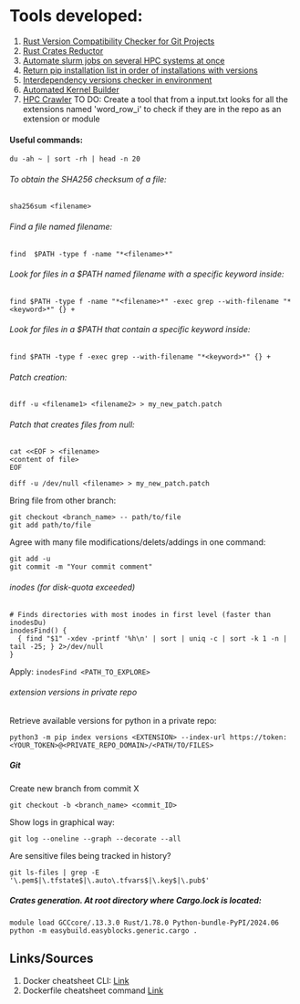 # Tools developed:

1. [Rust Version Compatibility Checker for Git Projects]()
2. [Rust Crates Reductor](https://github.com/3v401/HPC_tools/tree/main/tools/Rust_Easyconfigs/crates_reductor)
3. [Automate slurm jobs on several HPC systems at once](https://github.com/3v401/HPC_tools/tree/main/tools/autoslurmjob)
4. [Return pip installation list in order of installations with versions](https://github.com/3v401/HPC_tools/tree/main/tools/easyconfig_ext_list_settler)
5. [Interdependency versions checker in environment](https://github.com/3v401/HPC_tools/tree/main/tools/interdependency_checkers)
6. [Automated Kernel Builder](https://github.com/3v401/HPC_tools/tree/main/tools/kernel_builder)
7. [HPC Crawler]() TO DO: Create a tool that from a input.txt looks for all the extensions named 'word_row_i' to check if they are in the repo as an extension or module

#### Useful commands:

```
du -ah ~ | sort -rh | head -n 20
```
###### To obtain the SHA256 checksum of a file:
```
sha256sum <filename>
```
###### Find a file named filename:
```
find  $PATH -type f -name "*<filename>*"
```
###### Look for files in a $PATH named filename with a specific keyword inside:
```
find $PATH -type f -name "*<filename>*" -exec grep --with-filename "*<keyword>*" {} +
```
###### Look for files in a $PATH that contain a specific keyword inside:
```
find $PATH -type f -exec grep --with-filename "*<keyword>*" {} +
```
###### Patch creation:
```
diff -u <filename1> <filename2> > my_new_patch.patch
```
###### Patch that creates files from null:
```
cat <<EOF > <filename>
<content of file>
EOF
```
```
diff -u /dev/null <filename> > my_new_patch.patch
```
Bring file from other branch:
```
git checkout <branch_name> -- path/to/file
git add path/to/file
```
Agree with many file modifications/delets/addings in one command:
```
git add -u
git commit -m "Your commit comment"
```
###### inodes (for disk-quota exceeded)
```
# Finds directories with most inodes in first level (faster than inodesDu)
inodesFind() {
  { find "$1" -xdev -printf '%h\n' | sort | uniq -c | sort -k 1 -n | tail -25; } 2>/dev/null
}
```
Apply: `inodesFind <PATH_TO_EXPLORE>`
###### extension versions in private repo
Retrieve available versions for python in a private repo:
```
python3 -m pip index versions <EXTENSION> --index-url https://token:<YOUR_TOKEN>@<PRIVATE_REPO_DOMAIN>/<PATH/TO/FILES>
```
##### Git
Create new branch from commit X
```
git checkout -b <branch_name> <commit_ID>
```
Show logs in graphical way:
```
git log --oneline --graph --decorate --all
```
Are sensitive files being tracked in history?
```
git ls-files | grep -E '\.pem$|\.tfstate$|\.auto\.tfvars$|\.key$|\.pub$'
```
##### Crates generation. At root directory where Cargo.lock is located:
```
module load GCCcore/.13.3.0 Rust/1.78.0 Python-bundle-PyPI/2024.06
python -m easybuild.easyblocks.generic.cargo .
```
## Links/Sources

1. Docker cheatsheet CLI: [Link](https://docs.docker.com/get-started/docker_cheatsheet.pdf)
2. Dockerfile cheatsheet command [Link](https://kapeli.com/cheat_sheets/Dockerfile.docset/Contents/Resources/Documents/index)
